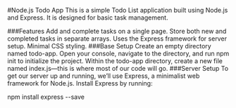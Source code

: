 #Node.js Todo App
This is a simple Todo List application built using Node.js and Express. It is designed for basic task management.

###Features
Add and complete tasks on a single page.
Store both new and completed tasks in separate arrays.
Uses the Express framework for server setup.
Minimal CSS styling.
###Base Setup
Create an empty directory named todo-app.
Open your console, navigate to the directory, and run npm init to initialize the project.
Within the todo-app directory, create a new file named index.js—this is where most of our code will go.
###Server Setup
To get our server up and running, we’ll use Express, a minimalist web framework for Node.js. Install Express by running:

npm install express --save

